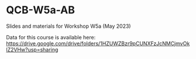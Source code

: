 # QCB-W5a-AB
Slides and materials for Workshop W5a (May 2023)

Data for this course is available here: https://drive.google.com/drive/folders/1HZUWZBzr9pCUNXFzJcNMCjmvOklZ2VHw?usp=sharing
